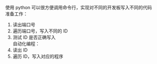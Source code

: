 使用 python 可以很方便调用命令行，实现对不同的开发板写入不同的代码  
准备工作：
1. 读出端口号  
2. 遍历端口号，写入不同的 ID  
3. 测试 ID 是否正确写入  
自动化编程：
1. 读出 ID 
2. 遍历 ID，写入对应的程序
